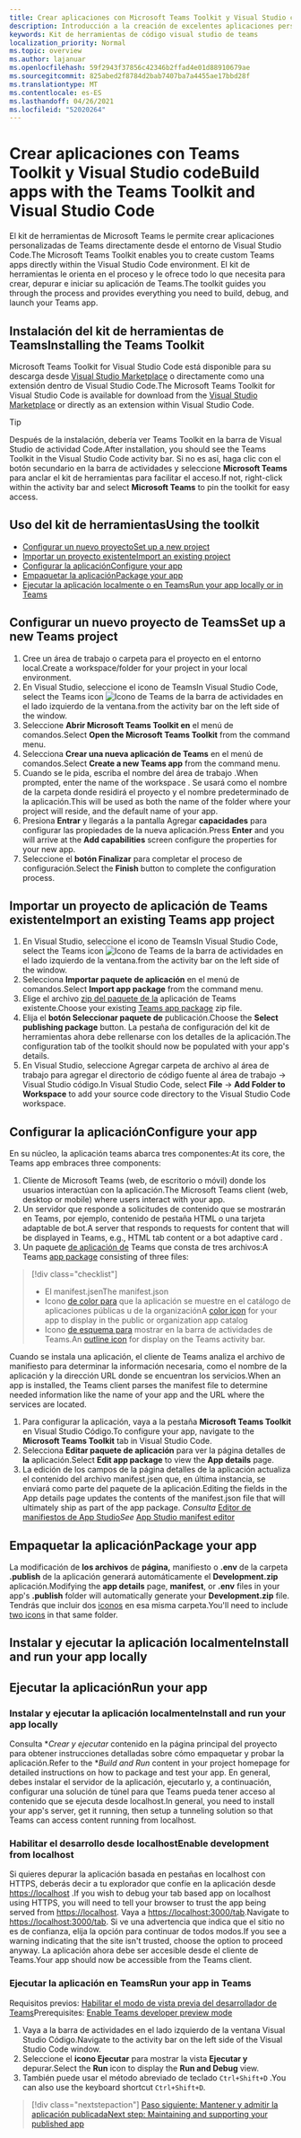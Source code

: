 ```yaml
---
title: Crear aplicaciones con Microsoft Teams Toolkit y Visual Studio code
description: Introducción a la creación de excelentes aplicaciones personalizadas directamente en Visual Studio Code con Microsoft Teams Toolkit
keywords: Kit de herramientas de código visual studio de teams
localization_priority: Normal
ms.topic: overview
ms.author: lajanuar
ms.openlocfilehash: 59f2943f37856c42346b2ffad4e01d88910679ae
ms.sourcegitcommit: 825abed2f8784d2bab7407ba7a4455ae17bbd28f
ms.translationtype: MT
ms.contentlocale: es-ES
ms.lasthandoff: 04/26/2021
ms.locfileid: "52020264"
---
```

# <a name="build-apps-with-the-teams-toolkit-and-visual-studio-code"></a><span data-ttu-id="82631-104">Crear aplicaciones con Teams Toolkit y Visual Studio code</span><span class="sxs-lookup"><span data-stu-id="82631-104">Build apps with the Teams Toolkit and Visual Studio Code</span></span>

<span data-ttu-id="82631-105">El kit de herramientas de Microsoft Teams le permite crear aplicaciones personalizadas de Teams directamente desde el entorno de Visual Studio Code.</span><span class="sxs-lookup"><span data-stu-id="82631-105">The Microsoft Teams Toolkit enables you to create custom Teams apps directly within the Visual Studio Code environment.</span></span> <span data-ttu-id="82631-106">El kit de herramientas le orienta en el proceso y le ofrece todo lo que necesita para crear, depurar e iniciar su aplicación de Teams.</span><span class="sxs-lookup"><span data-stu-id="82631-106">The toolkit guides you through the process and provides everything you need to build, debug, and launch your Teams app.</span></span>

## <a name="installing-the-teams-toolkit"></a><span data-ttu-id="82631-107">Instalación del kit de herramientas de Teams</span><span class="sxs-lookup"><span data-stu-id="82631-107">Installing the Teams Toolkit</span></span>

<span data-ttu-id="82631-108">Microsoft Teams Toolkit for Visual Studio Code está disponible para su descarga desde [Visual Studio Marketplace](https://aka.ms/teams-toolkit) o directamente como una extensión dentro de Visual Studio Code.</span><span class="sxs-lookup"><span data-stu-id="82631-108">The Microsoft Teams Toolkit for Visual Studio Code is available for download from the [Visual Studio Marketplace](https://aka.ms/teams-toolkit) or directly as an extension within Visual Studio Code.</span></span>

> [!TIP]
> <span data-ttu-id="82631-109">Después de la instalación, debería ver Teams Toolkit en la barra de Visual Studio de actividad Code.</span><span class="sxs-lookup"><span data-stu-id="82631-109">After installation, you should see the Teams Toolkit in the Visual Studio Code activity bar.</span></span> <span data-ttu-id="82631-110">Si no es así, haga clic con el botón secundario en la barra de actividades y seleccione **Microsoft Teams** para anclar el kit de herramientas para facilitar el acceso.</span><span class="sxs-lookup"><span data-stu-id="82631-110">If not, right-click within the activity bar and select **Microsoft Teams** to pin the toolkit for easy access.</span></span>

## <a name="using-the-toolkit"></a><span data-ttu-id="82631-111">Uso del kit de herramientas</span><span class="sxs-lookup"><span data-stu-id="82631-111">Using the toolkit</span></span>

- [<span data-ttu-id="82631-112">Configurar un nuevo proyecto</span><span class="sxs-lookup"><span data-stu-id="82631-112">Set up a new project</span></span>](#set-up-a-new-teams-project)
- [<span data-ttu-id="82631-113">Importar un proyecto existente</span><span class="sxs-lookup"><span data-stu-id="82631-113">Import an existing project</span></span>](#import-an-existing-teams-app-project)
- [<span data-ttu-id="82631-114">Configurar la aplicación</span><span class="sxs-lookup"><span data-stu-id="82631-114">Configure your app</span></span>](#configure-your-app)
- [<span data-ttu-id="82631-115">Empaquetar la aplicación</span><span class="sxs-lookup"><span data-stu-id="82631-115">Package your app</span></span>](#package-your-app)
- [<span data-ttu-id="82631-116">Ejecutar la aplicación localmente o en Teams</span><span class="sxs-lookup"><span data-stu-id="82631-116">Run your app locally or in Teams</span></span>](#run-your-app)

## <a name="set-up-a-new-teams-project"></a><span data-ttu-id="82631-117">Configurar un nuevo proyecto de Teams</span><span class="sxs-lookup"><span data-stu-id="82631-117">Set up a new Teams project</span></span>

1. <span data-ttu-id="82631-118">Cree un área de trabajo o carpeta para el proyecto en el entorno local.</span><span class="sxs-lookup"><span data-stu-id="82631-118">Create a workspace/folder for your project in your local environment.</span></span>
1. <span data-ttu-id="82631-119">En Visual Studio, seleccione el icono de Teams</span><span class="sxs-lookup"><span data-stu-id="82631-119">In Visual Studio Code, select the Teams icon</span></span> ![Icono de Teams](../assets/icons/favicon-16x16.png) <span data-ttu-id="82631-121">de la barra de actividades en el lado izquierdo de la ventana.</span><span class="sxs-lookup"><span data-stu-id="82631-121">from the activity bar on the left side of the window.</span></span>
1. <span data-ttu-id="82631-122">Seleccione **Abrir Microsoft Teams Toolkit en** el menú de comandos.</span><span class="sxs-lookup"><span data-stu-id="82631-122">Select **Open the Microsoft Teams Toolkit** from the command menu.</span></span>
1. <span data-ttu-id="82631-123">Selecciona **Crear una nueva aplicación de Teams** en el menú de comandos.</span><span class="sxs-lookup"><span data-stu-id="82631-123">Select **Create a new Teams app** from the command menu.</span></span>
1. <span data-ttu-id="82631-124">Cuando se le pida, escriba el nombre del área de trabajo .</span><span class="sxs-lookup"><span data-stu-id="82631-124">When prompted, enter the name of the workspace .</span></span> <span data-ttu-id="82631-125">Se usará como el nombre de la carpeta donde residirá el proyecto y el nombre predeterminado de la aplicación.</span><span class="sxs-lookup"><span data-stu-id="82631-125">This will be used as both the name of the folder where your project will reside, and the default name of your app.</span></span>
1. <span data-ttu-id="82631-126">Presiona **Entrar** y llegarás a la pantalla Agregar **capacidades** para configurar las propiedades de la nueva aplicación.</span><span class="sxs-lookup"><span data-stu-id="82631-126">Press **Enter** and you will arrive at the **Add capabilities** screen configure the properties for your new app.</span></span>
1. <span data-ttu-id="82631-127">Seleccione el **botón Finalizar** para completar el proceso de configuración.</span><span class="sxs-lookup"><span data-stu-id="82631-127">Select the **Finish** button to complete the configuration process.</span></span>

## <a name="import-an-existing-teams-app-project"></a><span data-ttu-id="82631-128">Importar un proyecto de aplicación de Teams existente</span><span class="sxs-lookup"><span data-stu-id="82631-128">Import an existing Teams app project</span></span>

1. <span data-ttu-id="82631-129">En Visual Studio, seleccione el icono de Teams</span><span class="sxs-lookup"><span data-stu-id="82631-129">In Visual Studio Code, select the Teams icon</span></span> ![Icono de Teams](../assets/icons/favicon-16x16.png) <span data-ttu-id="82631-131">de la barra de actividades en el lado izquierdo de la ventana.</span><span class="sxs-lookup"><span data-stu-id="82631-131">from the activity bar on the left side of the window.</span></span>
1. <span data-ttu-id="82631-132">Selecciona **Importar paquete de aplicación** en el menú de comandos.</span><span class="sxs-lookup"><span data-stu-id="82631-132">Select **Import app package** from the command menu.</span></span>
1. <span data-ttu-id="82631-133">Elige el archivo [zip del paquete de la](../concepts/build-and-test/apps-package.md) aplicación de Teams existente.</span><span class="sxs-lookup"><span data-stu-id="82631-133">Choose your existing [Teams app package](../concepts/build-and-test/apps-package.md) zip file.</span></span>
1. <span data-ttu-id="82631-134">Elija el **botón Seleccionar paquete de** publicación.</span><span class="sxs-lookup"><span data-stu-id="82631-134">Choose the **Select publishing package** button.</span></span> <span data-ttu-id="82631-135">La pestaña de configuración del kit de herramientas ahora debe rellenarse con los detalles de la aplicación.</span><span class="sxs-lookup"><span data-stu-id="82631-135">The configuration tab of the toolkit should now be populated with your app's details.</span></span>
1. <span data-ttu-id="82631-136">En Visual Studio, seleccione Agregar carpeta de archivo al área de trabajo para agregar el directorio de código fuente al área de trabajo  ->   Visual Studio código.</span><span class="sxs-lookup"><span data-stu-id="82631-136">In Visual Studio Code, select **File** -> **Add Folder to Workspace** to add your source code directory to the Visual Studio Code workspace.</span></span>

## <a name="configure-your-app"></a><span data-ttu-id="82631-137">Configurar la aplicación</span><span class="sxs-lookup"><span data-stu-id="82631-137">Configure your app</span></span>

<span data-ttu-id="82631-138">En su núcleo, la aplicación teams abarca tres componentes:</span><span class="sxs-lookup"><span data-stu-id="82631-138">At its core, the Teams app embraces three components:</span></span>

  1. <span data-ttu-id="82631-139">Cliente de Microsoft Teams (web, de escritorio o móvil) donde los usuarios interactúan con la aplicación.</span><span class="sxs-lookup"><span data-stu-id="82631-139">The Microsoft Teams client (web, desktop or mobile) where users interact with your app.</span></span>
  1. <span data-ttu-id="82631-140">Un servidor que responde a solicitudes de contenido que se mostrarán en Teams, por ejemplo, contenido de pestaña HTML o una tarjeta adaptable de bot.</span><span class="sxs-lookup"><span data-stu-id="82631-140">A server that responds to requests for content that will be displayed in Teams, e.g., HTML tab content or a bot adaptive card .</span></span>
  1. <span data-ttu-id="82631-141">Un paquete [de aplicación de](/concepts/build-and-test/apps-package.md) Teams que consta de tres archivos:</span><span class="sxs-lookup"><span data-stu-id="82631-141">A Teams [app package](/concepts/build-and-test/apps-package.md) consisting of three files:</span></span>

  > [!div class="checklist"]
  >
  > - <span data-ttu-id="82631-142">El manifest.jsen</span><span class="sxs-lookup"><span data-stu-id="82631-142">The manifest.json</span></span> 
  > - <span data-ttu-id="82631-143">Icono [de color para](../resources/schema/manifest-schema.md#icons) que la aplicación se muestre en el catálogo de aplicaciones públicas u de la organización</span><span class="sxs-lookup"><span data-stu-id="82631-143">A [color icon](../resources/schema/manifest-schema.md#icons) for your app to display in the public or organization app catalog</span></span>
 > - <span data-ttu-id="82631-144">Icono [de esquema para](../resources/schema/manifest-schema.md#icons) mostrar en la barra de actividades de Teams.</span><span class="sxs-lookup"><span data-stu-id="82631-144">An [outline icon](../resources/schema/manifest-schema.md#icons) for display on the Teams activity bar.</span></span>

<span data-ttu-id="82631-145">Cuando se instala una aplicación, el cliente de Teams analiza el archivo de manifiesto para determinar la información necesaria, como el nombre de la aplicación y la dirección URL donde se encuentran los servicios.</span><span class="sxs-lookup"><span data-stu-id="82631-145">When an app is installed, the Teams client parses the manifest file to determine needed information like the name of your app and the URL where the services are located.</span></span>

1. <span data-ttu-id="82631-146">Para configurar la aplicación, vaya a la pestaña **Microsoft Teams Toolkit** en Visual Studio Código.</span><span class="sxs-lookup"><span data-stu-id="82631-146">To configure your app, navigate to the **Microsoft Teams Toolkit** tab in Visual Studio Code.</span></span>
1. <span data-ttu-id="82631-147">Selecciona **Editar paquete de aplicación** para ver la página detalles de **la** aplicación.</span><span class="sxs-lookup"><span data-stu-id="82631-147">Select **Edit app package** to view the **App details** page.</span></span>
1. <span data-ttu-id="82631-148">La edición de los campos de la página detalles de la aplicación actualiza el contenido del archivo manifest.jsen que, en última instancia, se enviará como parte del paquete de la aplicación.</span><span class="sxs-lookup"><span data-stu-id="82631-148">Editing the fields in the App details page updates the contents of the manifest.json file that will ultimately ship as part of the app package.</span></span> <span data-ttu-id="82631-149">*Consulta* [Editor de manifiestos de App Studio](https://aka.ms/teams-toolkit-manifest)</span><span class="sxs-lookup"><span data-stu-id="82631-149">*See* [App Studio manifest editor](https://aka.ms/teams-toolkit-manifest)</span></span>

## <a name="package-your-app"></a><span data-ttu-id="82631-150">Empaquetar la aplicación</span><span class="sxs-lookup"><span data-stu-id="82631-150">Package your app</span></span>

<span data-ttu-id="82631-151">La modificación de **los archivos** de **página,** manifiesto o **.env** de la carpeta  **.publish** de la aplicación generará automáticamente el **Development.zip** aplicación.</span><span class="sxs-lookup"><span data-stu-id="82631-151">Modifying the **app details** page, **manifest**, or **.env** files in your app's  **.publish** folder will automatically generate your **Development.zip** file.</span></span> <span data-ttu-id="82631-152">Tendrás que incluir dos [iconos](../concepts/build-and-test/apps-package.md#app-icons) en esa misma carpeta.</span><span class="sxs-lookup"><span data-stu-id="82631-152">You'll need to include [two icons](../concepts/build-and-test/apps-package.md#app-icons) in that same folder.</span></span>

## <a name="install-and-run-your-app-locally"></a><span data-ttu-id="82631-153">Instalar y ejecutar la aplicación localmente</span><span class="sxs-lookup"><span data-stu-id="82631-153">Install and run your app locally</span></span>

## <a name="run-your-app"></a><span data-ttu-id="82631-154">Ejecutar la aplicación</span><span class="sxs-lookup"><span data-stu-id="82631-154">Run your app</span></span>

### <a name="install-and-run-your-app-locally"></a><span data-ttu-id="82631-155">Instalar y ejecutar la aplicación localmente</span><span class="sxs-lookup"><span data-stu-id="82631-155">Install and run your app locally</span></span>

<span data-ttu-id="82631-156">Consulta \**Crear y ejecutar* contenido en la página principal del proyecto para obtener instrucciones detalladas sobre cómo empaquetar y probar la aplicación.</span><span class="sxs-lookup"><span data-stu-id="82631-156">Refer to the \**Build and Run* content in your project homepage for detailed instructions on how to package and test your app.</span></span> <span data-ttu-id="82631-157">En general, debes instalar el servidor de la aplicación, ejecutarlo y, a continuación, configurar una solución de túnel para que Teams pueda tener acceso al contenido que se ejecuta desde localhost.</span><span class="sxs-lookup"><span data-stu-id="82631-157">In general, you need to install your app's server, get it running, then setup a tunneling solution so that Teams can access content running from localhost.</span></span>

### <a name="enable-development-from-localhost"></a><span data-ttu-id="82631-158">Habilitar el desarrollo desde localhost</span><span class="sxs-lookup"><span data-stu-id="82631-158">Enable development from localhost</span></span>

<span data-ttu-id="82631-159">Si quieres depurar la aplicación basada en pestañas en localhost con HTTPS, deberás decir a tu explorador que confíe en la aplicación desde <https://localhost> .</span><span class="sxs-lookup"><span data-stu-id="82631-159">If you wish to debug your tab based app on localhost using HTTPS, you will need to tell your browser to trust the app being served from <https://localhost>.</span></span> <span data-ttu-id="82631-160">Vaya a <https://localhost:3000/tab>.</span><span class="sxs-lookup"><span data-stu-id="82631-160">Navigate to <https://localhost:3000/tab>.</span></span> <span data-ttu-id="82631-161">Si ve una advertencia que indica que el sitio no es de confianza, elija la opción para continuar de todos modos.</span><span class="sxs-lookup"><span data-stu-id="82631-161">If you see a warning indicating that the site isn't trusted, choose the option to proceed anyway.</span></span> <span data-ttu-id="82631-162">La aplicación ahora debe ser accesible desde el cliente de Teams.</span><span class="sxs-lookup"><span data-stu-id="82631-162">Your app should now be accessible from the Teams client.</span></span>

### <a name="run-your-app-in-teams"></a><span data-ttu-id="82631-163">Ejecutar la aplicación en Teams</span><span class="sxs-lookup"><span data-stu-id="82631-163">Run your app in Teams</span></span>

<span data-ttu-id="82631-164">Requisitos previos: [Habilitar el modo de vista previa del desarrollador de Teams](https://aka.ms/teams-toolkit-enable-devpreview)</span><span class="sxs-lookup"><span data-stu-id="82631-164">Prerequisites: [Enable Teams developer preview mode](https://aka.ms/teams-toolkit-enable-devpreview)</span></span>

1. <span data-ttu-id="82631-165">Vaya a la barra de actividades en el lado izquierdo de la ventana Visual Studio Código.</span><span class="sxs-lookup"><span data-stu-id="82631-165">Navigate to the activity bar on the left side of the Visual Studio Code window.</span></span>
1. <span data-ttu-id="82631-166">Seleccione el **icono Ejecutar** para mostrar la vista **Ejecutar y** depurar.</span><span class="sxs-lookup"><span data-stu-id="82631-166">Select the **Run** icon to display the **Run and Debug** view.</span></span>
1. <span data-ttu-id="82631-167">También puede usar el método abreviado de teclado `Ctrl+Shift+D` .</span><span class="sxs-lookup"><span data-stu-id="82631-167">You can also use the keyboard shortcut `Ctrl+Shift+D`.</span></span>

> [!div class="nextstepaction"]
> [<span data-ttu-id="82631-168">Paso siguiente: Mantener y admitir la aplicación publicada</span><span class="sxs-lookup"><span data-stu-id="82631-168">Next step: Maintaining and supporting your published app</span></span>](../concepts/deploy-and-publish/appsource/post-publish/overview.md)
